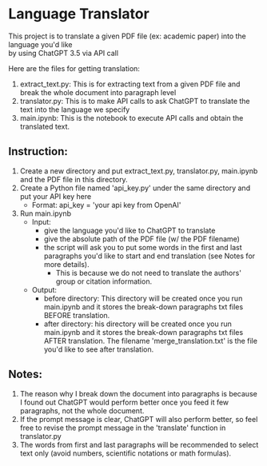 # Language Translator

This project is to translate a given PDF file (ex: academic paper) into the language you'd like </br>
by using ChatGPT 3.5 via API call

Here are the files for getting translation:

1. extract_text.py: This is for extracting text from a given PDF file and break the whole document into paragraph level
2. translator.py: This is to make API calls to ask ChatGPT to translate the text into the language we
specify
3. main.ipynb: This is the notebook to execute API calls and obtain the translated text.

## Instruction:

1. Create a new directory and put extract_text.py, translator.py, main.ipynb and the PDF file in this directory.
2. Create a Python file named 'api_key.py' under the same directory and put your API key here
    - Format: api_key =  'your api key from OpenAI'
3. Run main.ipynb
    - Input: 
        - give the language you'd like to ChatGPT to translate
        - give the absolute path of the PDF file (w/ the PDF filename)
        - the script will ask you to put some words in the first and last paragraphs you'd like to start and end translation (see Notes for more details).
            - This is because we do not need to translate the authors' group or citation information.
    - Output:
        - before directory: This directory will be created once you run main.ipynb and it stores the break-down paragraphs txt files BEFORE translation.
        - after directory: his directory will be created once you run main.ipynb and it stores the break-down paragraphs txt files AFTER translation. The filename 'merge_translation.txt' is the file you'd like to see after translation.

## Notes:

1. The reason why I break down the document into paragraphs is because I found out ChatGPT would perform better once you feed it few paragraphs, not the whole document.
2. If the prompt message is clear, ChatGPT will also perform better, so feel free to revise the prompt message in the 'translate' function in translator.py
3. The words from first and last paragraphs will be recommended to select text only (avoid numbers, scientific notations or math formulas).
